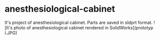 # anesthesiological-cabinet
 It's project of anesthesiological cabinet. Parts are saved in sldprt format. 
![It's photo of anesthesiological cabinet rendered in SolidWorks](prototyp I.JPG)
